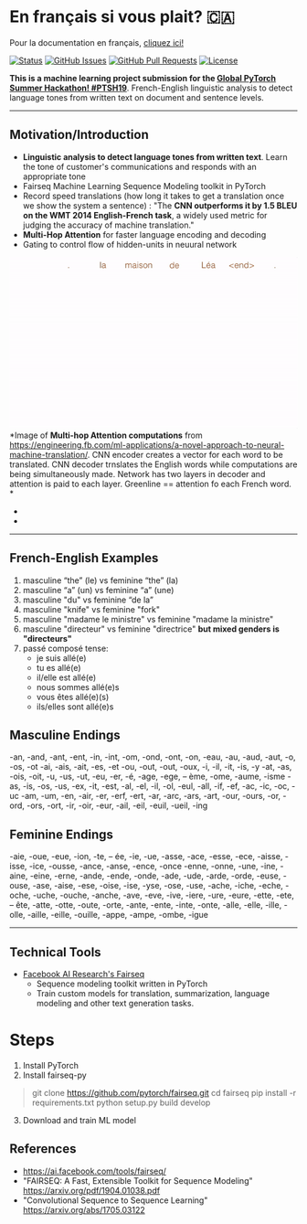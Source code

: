 # En français si vous plait? 🇨🇦

Pour la documentation en français, [cliquez ici!](https://github.com/lucylow/en_francais_si_vous_plait-/blob/master/README-fr.md)

<div>
  
  [![Status](https://img.shields.io/badge/status-active-success.svg)]()
  [![GitHub Issues](https://img.shields.io/github/issues/lucylow/en_francais_si_vous_plait-.svg)](https://github.com/lucylow/en_francais_si_vous_plait-/issues)
  [![GitHub Pull Requests](https://img.shields.io/github/issues-pr/lucylow/en_francais_si_vous_plait-.svg)](https://github.com/lucylow/en_francais_si_vous_plait-/pulls)
  [![License](https://img.shields.io/bower/l/bootstrap)]()

</div>

**This is a machine learning project submission for the [Global PyTorch Summer Hackathon! #PTSH19](https://pytorch.devpost.com/)**. French-English linguistic analysis to detect language tones from written text on document and sentence levels.

---

## Motivation/Introduction

* **Linguistic analysis to detect language tones from written text**. Learn the tone of customer's communications and responds with an appropriate tone  
* Fairseq Machine Learning Sequence Modeling toolkit in PyTorch
* Record speed translations (how long it takes to get a translation once we show the system a sentence) : "The **CNN outperforms it by 1.5 BLEU on the WMT 2014 English-French task**, a widely used metric for judging the accuracy of machine translation."
* **Multi-Hop Attention** for faster language encoding and decoding 
* Gating to control flow of hidden-units in neuural network

![alt text bonjour](https://github.com/lucylow/En_francais_si_vous_plait-/blob/master/screenshots/translation_illustration.gif)
*Image of **Multi-hop Attention computations** from https://engineering.fb.com/ml-applications/a-novel-approach-to-neural-machine-translation/. CNN encoder creates a vector for each word to be translated. CNN decoder trnslates the English words while computations are being simultaneously made. Network has two layers in decoder and attention is paid to each layer. Greenline == attention fo each French word. *



*
*


---

## French-English Examples
1. masculine “the” (le) vs feminine “the” (la)
2. masculine “a” (un) vs feminine “a” (une)
3. masculine "du" vs feminine “de la”
4. masculine "knife" vs feminine "fork"
5. masculine "madame le ministre" vs feminine "madame la ministre"
6. masculine "directeur" vs feminine "directrice" **but mixed genders is "directeurs"**
7. passé composé tense: 
    * je suis allé(e) 
    * tu es allé(e) 
    * il/elle est allé(e) 
    * nous sommes allé(e)s 
    * vous êtes allé(e)(s) 
    * ils/elles sont allé(e)s

## Masculine Endings

-an, -and, -ant, -ent, -in, -int, -om, -ond, -ont, -on, -eau, -au, -aud, -aut, -o, -os, -ot -ai, -ais, -ait, -es, -et -ou, -out, -out, -oux, -i, -il, -it, -is, -y -at, -as, -ois, -oit, -u, -us, -ut, -eu, -er, -é, -age, -ege, – ème, -ome, -aume, -isme -as, -is, -os, -us, -ex, -it, -est, -al, -el, -il, -ol, -eul, -all, -if, -ef, -ac, -ic, -oc, -uc -am, -um, -en, -air, -er, -erf, -ert, -ar, -arc, -ars, -art, -our, -ours, -or, -ord, -ors, -ort, -ir, -oir, -eur, -ail, -eil, -euil, -ueil, -ing


## Feminine Endings

-aie, -oue, -eue, -ion, -te, – ée, -ie, -ue, -asse, -ace, -esse, -ece, -aisse, -isse, -ice, -ousse, -ance, -anse, -ence, -once -enne, -onne, -une, -ine, -aine, -eine, -erne, -ande, -ende, -onde, -ade, -ude, -arde, -orde, -euse, -ouse, -ase, -aise, -ese, -oise, -ise, -yse, -ose, -use, -ache, -iche, -eche, -oche, -uche, -ouche, -anche, -ave, -eve, -ive, -iere, -ure, -eure, -ette, -ete, – ête, -atte, -otte, -oute, -orte, -ante, -ente, -inte, -onte, -alle, -elle, -ille, -olle, -aille, -eille, -ouille, -appe, -ampe, -ombe, -igue

---

## Technical Tools

* [Facebook AI Research's Fairseq](https://ai.facebook.com/tools/fairseq/) 
  * Sequence modeling toolkit written in PyTorch
  * Train custom models for translation, summarization, language modeling and other text generation tasks.


# Steps

1) Install PyTorch
2) Install fairseq-py

  > git clone https://github.com/pytorch/fairseq.git
  > cd fairseq
  > pip install -r requirements.txt
  > python setup.py build develop

3) Download and train ML model


## References
- https://ai.facebook.com/tools/fairseq/
- "FAIRSEQ: A Fast, Extensible Toolkit for Sequence Modeling" https://arxiv.org/pdf/1904.01038.pdf
- "Convolutional Sequence to Sequence Learning" https://arxiv.org/abs/1705.03122

